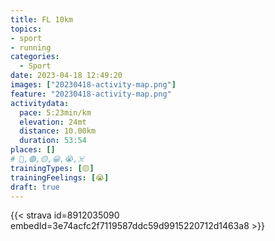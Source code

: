 ```yaml
---
title: FL 10km
topics:
- sport
- running
categories:
  - Sport
date: 2023-04-18 12:49:20
images: ["20230418-activity-map.png"]
feature: "20230418-activity-map.png"
activitydata:
  pace: 5:23min/km
  elevation: 24mt
  distance: 10.00km
  duration: 53:54
places: []
# 🔴,🟢,🟡,😀,😭,☠️
trainingTypes: [🟡]
trainingFeelings: [😭]
draft: true
---
```

<!--more--> 
[//]: # ({{< figure src="20230418-activity-map.png" title="map" >}})


{{< strava id=8912035090 embedId=3e74acfc2f7119587ddc59d9915220712d1463a8 >}}